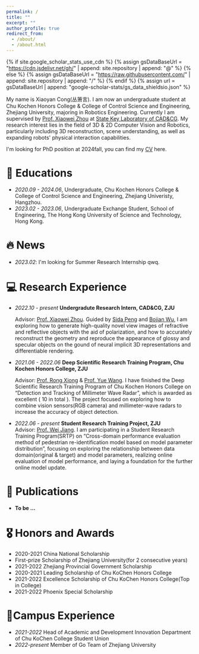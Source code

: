 ```yaml
---
permalink: /
title: ""
excerpt: ""
author_profile: true
redirect_from: 
  - /about/
  - /about.html
---
```


{% if site.google_scholar_stats_use_cdn %}
{% assign gsDataBaseUrl = "https://cdn.jsdelivr.net/gh/" | append: site.repository | append: "@" %}
{% else %}
{% assign gsDataBaseUrl = "https://raw.githubusercontent.com/" | append: site.repository | append: "/" %}
{% endif %}
{% assign url = gsDataBaseUrl | append: "google-scholar-stats/gs_data_shieldsio.json" %}

<span class='anchor' id='about-me'></span>

My name is Xiaoyan Cong(丛箫言). I am now an undergraduate student at Chu Kochen Honors College & College of Control Science and Engineering, Zhejiang University, majoring in Robotics Engineering. Currently I am supervised by [Prof. Xiaowei Zhou](http://xzhou.me/) at [State Key Laboratory of CAD&CG](http://www.cad.zju.edu.cn/index.html). My research interest lies in the field of 3D & 2D Computer Vision and Robotics, particularly including 3D reconstruction, scene understanding, as well as expanding robots' physical interaction capabilities.

I'm looking for PhD position at 2024fall, you can find my [CV](https://github.com/xy-cong/xy-cong.github.io/raw/main/docs/CV.pdf) here.

# 📖 Educations

- *2020.09 - 2024.06*, Undergraduate, Chu Kochen Honors College & College of Control Science and Engineering, Zhejiang Univeristy, Hangzhou. 
- *2023.02 - 2023.06*, Undergraduate Exchange Student, School of Engineering, The Hong Kong University of Science and Technology, Hong Kong. 


# 🔥 News
- *2023.02*: I'm looking for Summer Research Internship qwq.

# 💻 Research Experience
- *2022.10 - present* **Undergradute Research Intern, CAD&CG, ZJU**

   Advisor: [Prof. Xiaowei Zhou](http://xzhou.me/).
   Guided by [Sida Peng](https://pengsida.net/) and [Bojian Wu](https://bojianwu.github.io/), I am exploring how to generate high-quality novel view images of refractive and reflective objects with the aid of polarization, and how to accurately reconstruct the geometry and reproduce the appearance of glossy and specular objects on the gound of neural implicit 3D representations and differentiable rendering.

- *2021.06 - 2022.06*  **Deep Scientific Research Training Program, Chu Kochen Honors College, ZJU**  

   Advisor: [Prof. Rong Xiong](https://www.researchgate.net/profile/Rong-Xiong) & [Prof. Yue Wang](https://ywang-zju.github.io/). 
   I have finished the Deep Scientific Research Training Program of Chu Kochen Honors College on “Detection and Tracking of Millimeter Wave Radar”, which is awarded as excellent ( 10 in total ). The project focused on exploring how to combine vision sensors(RGB camera) and millimeter-wave radars to increase the accuracy of object detection. 

- *2022.06 - present*  **Student Research Training Project, ZJU**      
   Advisor: [Prof. Wei Jiang](https://person.zju.edu.cn/en/jiangwei). 
   I am participating in a Student Research Training Program(SRTP) on “Cross-domain performance evaluation method of pedestrian re-identification model based on model parameter distribution”, focusing on exploring the relationship between data domain(original & target) and model parameters, realizing online evaluation of model performance, and laying a foundation for the further online model update.

# 📝 Publications 

<!-- <div class='paper-box'><div class='paper-box-image'><div><div class="badge">CVPR 2016</div><img src='images/500x300.png' alt="sym" width="100%"></div></div>
<div class='paper-box-text' markdown="1">

[Deep Residual Learning for Image Recognition](https://openaccess.thecvf.com/content_cvpr_2016/papers/He_Deep_Residual_Learning_CVPR_2016_paper.pdf)

**Kaiming He**, Xiangyu Zhang, Shaoqing Ren, Jian Sun

[**Project**](https://scholar.google.com/citations?view_op=view_citation&hl=zh-CN&user=DhtAFkwAAAAJ&citation_for_view=DhtAFkwAAAAJ:ALROH1vI_8AC) <strong><span class='show_paper_citations' data='DhtAFkwAAAAJ:ALROH1vI_8AC'></span></strong>
- Lorem ipsum dolor sit amet, consectetur adipiscing elit. Vivamus ornare aliquet ipsum, ac tempus justo dapibus sit amet. 
</div>
</div> -->


<!-- - **Hard-working...qwq** -->
- **To be ...**

<!-- - Sporthesia: Augmenting Sports Videos Using Natural Language 

  Zhutian Chen, **<u>Qisen Yang</u>**, Xiao Xie, Johanna Beyer, Haijun Xia, Yingcai Wu, and Hanspeter Pfister, **VIS 2022** -->

# 🎖 Honors and Awards
- 2020-2021 China National Scholarship
- First-prize Scholarship of Zhejiang University(for 2 consecutive years)
- 2021-2022 Zhejiang Provincial Government Scholarship
- 2020-2021 Leading Scholarship of Chu KoChen Honors College
- 2021-2022 Excellence Scholarship of Chu KoChen Honors College(Top in College)
- 2021-2022 Phoenix Special Scholarship

# 🏢Campus Experience

- *2021-2022* Head of Academic and Development Innovation Department of Chu KoChen College Student Union
- *2022-present* Member of Go Team of Zhejiang University


  
